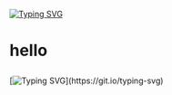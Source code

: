 [![Typing SVG](https://readme-typing-svg.demolab.com?font=Fira+Code&pause=1000&color=F7E615&random=false&width=435&lines=App+Academy+Student)](https://git.io/typing-svg)

  <h1>
    <p>hello</p>
  </h1>


[![Typing SVG](https://readme-typing-svg.demolab.com?font=Fira+Code&pause=1000&random=false&width=435&lines=I+am+currently+learning+software+development+online+at+App+Academy+as+well+as+Purdue+University+Global.;I+am+interested+in+developing+coding+skills+and+building+software+related+to+database+infrastructure+with+languages+like+JavaScript+or+Python.;I+am+working+on+personal+projects+and+am+excited+to+start+reviewing+open+source+code.)](https://git.io/typing-svg)

<!---
360devin360/360devin360 is a ✨ special ✨ repository because its `README.md` (this file) appears on your GitHub profile.
You can click the Preview link to take a look at your changes.
--->
